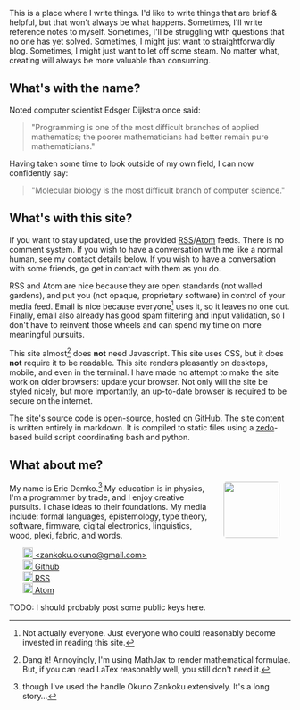 This is a place where I write things.
I'd like to write things that are brief & helpful, but that won't always be what happens.
Sometimes, I'll write reference notes to myself.
Sometimes, I'll be struggling with questions that no one has yet solved.
Sometimes, I might just want to straightforwardly blog.
Sometimes, I might just want to let off some steam.
No matter what, creating will always be more valuable than consuming.


## What's with the name?

Noted computer scientist Edsger Dijkstra once said:

  > "Programming is one of the most difficult branches of applied mathematics; the poorer mathematicians had better remain pure mathematicians."

Having taken some time to look outside of my own field, I can now confidently say:

  > "Molecular biology is the most difficult branch of computer science."


## What's with this site?

If you want to stay updated, use the provided [RSS](/rss.xml)/[Atom](/atom.xml) feeds.
There is no comment system.
If you wish to have a conversation with me like a normal human, see my contact details below.
If you wish to have a conversation with some friends, go get in contact with them as you do.

RSS and Atom are nice because they are open standards (not walled gardens), and put you (not opaque, proprietary software) in control of your media feed.
Email is nice because everyone[^everyone] uses it, so it leaves no one out.
Finally, email also already has good spam filtering and input validation, so I don't have to reinvent those wheels and can spend my time on more meaningful pursuits.

[^everyone]: Not actually everyone. Just everyone who could reasonably become invested in reading this site.


This site almost[^almost-js-free] does **not** need Javascript.
This site uses CSS, but it does **not** require it to be readable.
This site renders pleasantly on desktops, mobile, and even in the terminal.
I have made no attempt to make the site work on older browsers: update your browser.
Not only will the site be styled nicely, but more importantly, an up-to-date browser is required to be secure on the internet.

[^almost-js-free]: Dang it! Annoyingly, I'm using MathJax to render mathematical formulae.
But, if you can read LaTex reasonably well, you still don't need it.

The site's source code is open-source, hosted on [GitHub](https://github.com/edemko/words-words-words).
The site content is written entirely in markdown.
It is compiled to static files using a [zedo](https://github.com/Zankoku-Okuno/zedo)-based build script coordinating bash and python.


## What about me?

<style type="text/css">
img.avatar {
    float: right;
    border-radius: 5px;
    margin: 0px 20px;
}
</style>
<img class="avatar" src="/assets/avatar.png" height="100" width="100"/>

My name is Eric Demko.[^name]
My education is in physics, I'm a programmer by trade, and I enjoy creative pursuits.
I chase ideas to their foundations.
My media include: formal languages, epistemology, type theory, software, firmware, digital electronics, linguistics, wood, plexi, fabric, and words.

<ul style="list-style: none;">
    <li>
        <a href="mailto:zankoku.okuno@gmail.com"><img src="/assets/logos/icon-email-128.png" height="18" width="18"/> &lt;zankoku.okuno@gmail.com&gt;</li>
    </li>
    <li>
        <a href="https://github.com/edemko/"><img src="/assets/logos/GitHub-Mark-32px.png" height="18" width="18"> Github</a>
    </li>
    <li>
        <a href="/rss.xml"><img src="/assets/logos/feed-icon-28x28.png" height="18" width="18"/> RSS</a>
    </li>
    <li>
        <a href="/atom.xml"><img src="/assets/logos/feed-icon-28x28.png" height="18" width="18"/> Atom</a>
    </li>
</ul>

TODO: I should probably post some public keys here.

[^name]: though I've used the handle Okuno Zankoku extensively. It's a long story…
